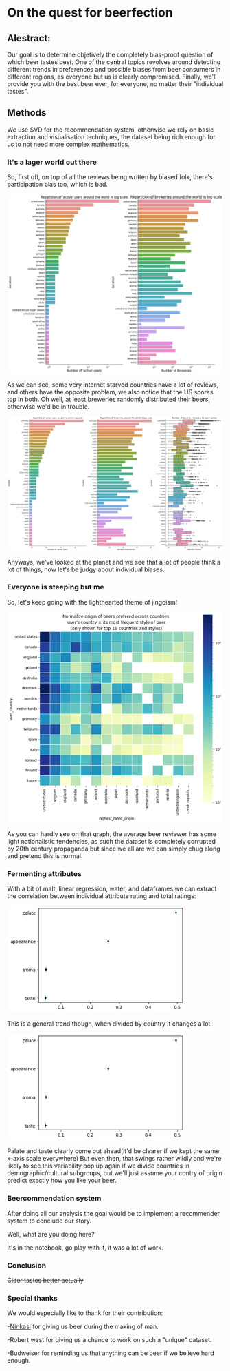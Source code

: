 # On the quest for beerfection

## Alestract:
Our goal is to determine objetively the completely bias-proof question of which beer tastes best. One of the central topics revolves around detecting different trends in preferences and possible biases from beer consumers in different regions, as everyone but us is clearly compromised. Finally, we'll provide you with the best beer ever, for everyone, no matter their "individual tastes".

## Methods

We use SVD for the recommendation system, otherwise we rely on basic extraction and visualisation techniques, the dataset being rich enough for us to not need more complex mathematics.

### It's a lager world out there

So, first off, on top of all the reviews being written by biased folk, there's participation bias too, which is bad.

![Internet and beer access rarely match](/adapassets/brewerybycountries.png)

As we can see, some very internet starved countries have a lot of reviews, and others have the opposite problem, we also notice that the US scores top in both. Oh well, at least breweries randomly distributed their beers, otherwise we'd be in trouble.

![Number of beers doesn't correlate to anything](/adapassets/beersperbrewery.png)

Anyways, we've looked at the planet and we see that a lot of people think a lot of things, now let's be judgy about individual biases.

### Everyone is steeping but me

So, let's keep going with the lighthearted theme of jingoism!

![People like whatever beer's at home](/adapassets/jingoism.png)

As you can hardly see on that graph, the average beer reviewer has some light nationalistic tendencies, as such the dataset is completely corrupted by 20th century propaganda,but since we all are we can simply chug along and pretend this is normal.

### Fermenting attributes

With a bit of malt, linear regression, water, and dataframes we can extract the correlation between individual attribute rating and total ratings:

![If beer tastes better it tastes better, whodathunkit](/adapassets/correlations.png)

This is a general trend though, when divided by country it changes a lot:

![Beer appreciation is culturally dependent, but mine's best](/adapassets/correlations.png)

Palate and taste clearly come out ahead(it'd be clearer if we kept the same x-axis scale everywhere) But even then, that swings rather wildly and we're likely to see this variability pop up again if we divide countries in demographic/cultural subgroups, but we'll just assume your contry of origin predict exactly how you like your beer.

### Beercommendation system

After doing all our analysis the goal would be to implement a recommender system to conclude our story.

Well, what are you doing here?

It's in the notebook, go play with it, it was a lot of work.
### Conclusion

~~Cider tastes better actually~~

### Special thanks

We would especially like to thank for their contribution:

-[Ninkasi](https://en.wikipedia.org/wiki/Ninkasi) for giving us beer during the making of man.

-Robert west for giving us a chance to work on such a "unique" dataset.

-Budweiser for reminding us that anything can be beer if we believe hard enough. 
